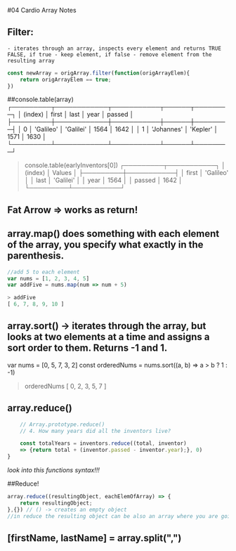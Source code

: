 #04 Cardio Array Notes

## Filter:
    - iterates through an array, inspects every element and returns TRUE FALSE, if true - keep element, if false - remove element from the resulting array

```js
const newArray = origArray.filter(function(origArrayElem){
    return origArrayElem == true;
})
```
##console.table(array)
┌─────────┬────────────┬───────────┬──────┬────────┐
│ (index) │   first    │   last    │ year │ passed │
├─────────┼────────────┼───────────┼──────┼────────┤
│    0    │ 'Galileo'  │ 'Galilei' │ 1564 │  1642  │
│    1    │ 'Johannes' │ 'Kepler'  │ 1571 │  1630  │
└─────────┴────────────┴───────────┴──────┴────────┘
> console.table(earlyInventors[0])
┌─────────┬───────────┐
│ (index) │  Values   │
├─────────┼───────────┤
│  first  │ 'Galileo' │
│  last   │ 'Galilei' │
│  year   │   1564    │
│ passed  │   1642    │
└─────────┴───────────┘

## Fat Arrow => works as return! 

## array.map() does something with each element of the array, you specify what exactly in the parenthesis. 
```js
//add 5 to each element
var nums = [1, 2, 3, 4, 5]
var addFive = nums.map(num => num + 5)

> addFive
[ 6, 7, 8, 9, 10 ]
```

## array.sort() -> iterates through the array, but looks at two elements at a time and assigns a sort order to them. Returns -1 and 1. 

var nums = [0, 5, 7, 3, 2]
const orderedNums = nums.sort((a, b) => a > b ?  1 : -1)
> orderedNums
[ 0, 2, 3, 5, 7 ]

## array.reduce()

```js {
    // Array.prototype.reduce()
    // 4. How many years did all the inventors live?

    const totalYears = inventors.reduce((total, inventor) 
    => {return total + (inventor.passed - inventor.year);}, 0)
}
```
*look into this functions syntax!!!*


##Reduce! 

```js
array.reduce((resultingObject, eachElemOfArray) => {
    return resultingObject;
},{}) // () -> creates an empty object
//in reduce the resulting object can be also an array where you are going to store the modified version of Array. 
```

## [firstName, lastName] = array.split(",")